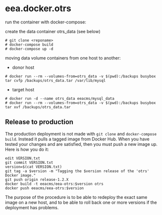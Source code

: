 # eea.docker.otrs

run the container with docker-compose:

create the data container otrs_data (see below)

```
# git clone <reponame>
# docker-compose build 
# docker-compose up -d
```

moving data volume containers from one host to another:

- donor host

```
# docker run --rm --volumes-from=otrs_data -v $(pwd):/backups busybox tar cvfp /backups/otrs_data.tar /var/lib/mysql
```

- target host

```
# docker run -d --name otrs_data eeacms/mysql_data
# docker run --rm --volumes-from=otrs_data -v $(pwd):/backups busybox tar xvf /backups/otrs_data.tar
```

## Release to production

The production deployment is not made with `git clone` and `docker-compose build`. Instead it pulls a tagged image from Docker Hub.
When you have tested your changes and are satisfied, then you must push a new image up. Here is how you do it:

    edit VERSION.txt
    git commit VERSION.txt
    version=$(cat VERSION.txt)
    git tag -a $version -m "Tagging the $version release of the 'otrs' Docker image."
    git push origin release-1.2.X
    docker build -t eeacms/eea-otrs:$version otrs
    docker push eeacms/eea-otrs:$version

The purpose of the procedure is to be able to redeploy the exact same image on a new host, and to be
able to roll back one or more versions if the deployment has problems.

